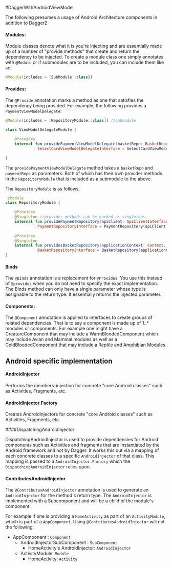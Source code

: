 #DaggerWithAndroidViewModel

The following presumes a usage of Android Architecture components in addition to Dagger2

#### Modules:

Module classes denote what it is you're injecting and are essentially made up of a number of  "provide methods" that create and return the dependency to be injected. To create a module class one simply annotates with `@Module` or if submodules are to be included, you can include them like so:

```kotlin
@Module(includes = [SubModule::class])
```

#### Provides:

The `@Provide` annotation marks a method as one that satisfies the dependency being provided. For example, the following provides a  `PaymentViewModelDelegate`:

```kotlin
@Module(includes = [RepositoryModule::class]) //submodule

class ViewModelDelegateModule {

    @Provides
    internal fun providePaymentViewModelDelegate(basketRepo: BasketRepositoryInterface, paymentRepo: PaymentRepositoryInterface)
            : SelectCardViewModelDelegateInterface = SelectCardViewModelDelegateImpl(basketRepo, paymentRepo)

}
```

The `providePaymentViewModelDelegate` method takes a `basketRepo` and `paymentRepo` as parameters. Both of which has their own provider methods in the `RepositoryModule` that is included as a submodule to the above. 

The `RepositoryModule` is as follows.

```kotlin
 @Module
class RepositoryModule {

    @Provides
    @Singleton //provider methods can be marked as singletons.
    internal fun providePaymentRepository(apiClient: ApiClientInterface)
            : PaymentRepositoryInterface = PaymentRepository(apiClient)
    
    @Provides
    @Singleton
    internal fun providesBasketRepository(applicationContext: Context, api: ApiClientInterface)
            : BasketRepositoryInterface = BasketRepository(applicationContext, api)
}
```

#### Binds

The `@Binds` annotation is a replacement for `@Provides`. You use this instead of `@provides`
when you do not need to specify the exact implementation. The Binds method can only have a single parameter whose type is assignable to the return type. It essentially returns the injected parameter.

#### Components:

The `@Component` annotation is applied to interfaces to create groups of related dependencies. That is to say a component is made up of 1..* modules or components. For example one might have a CreatureComponent that may include a WarmBloodedComponent which may include Avian and Mammal modules as well as a ColdBloodedComponent that may include a Reptile and Amphibian Modules.



## Android specific implementation

#### AndroidInjector

Performs the members-injection for concrete "core Android classes" such as Activities, Fragments, etc.

#### AndroidInjector.Factory

Creates AndroidInjectors for concrete "core Android classes" such as Activities, Fragments, etc.

####DispatchingAndroidInjector

DispatchingAndroidInjector is used to provide dependencies for Android components such as Activities and fragments
that are instantiated by the Android framework and not by Dagger.
It works this out via a mapping of each concrete classes to a specific `AndroidInjector` of that class. This mapping is passed  to a `AndroidInjector.Factory` which the `DispatchingAndroidInjector` relies upon.

#### ContributesAndroidInjector

The `@ContributesAndroidInjector` annotation is used to generate an `AndroidInjector` for the method's return type. The `AndroidInjector` is implemented with a Subcomponent and will be a child of the module's component.

For example if one is providing a `HomeActivity` as part of an `ActivityModule`, which is part of a `AppComponent`. Using `@ContributesAndroidInjector` will net the following:

* AppComponent : `Component`
  * AndroidInjectorSubComponent : `SubComponent`
    * HomeActivity's AndroidInjector: `AndroidInjector`
  * ActivityModule: `Module`
    * HomeActivity: `Activity`